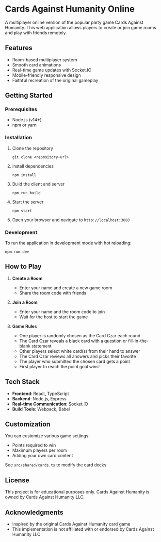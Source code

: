 # Cards Against Humanity Online

A multiplayer online version of the popular party game Cards Against Humanity. This web application allows players to create or join game rooms and play with friends remotely.

## Features

- Room-based multiplayer system
- Smooth card animations
- Real-time game updates with Socket.IO
- Mobile-friendly responsive design
- Faithful recreation of the original gameplay

## Getting Started

### Prerequisites

- Node.js (v14+)
- npm or yarn

### Installation

1. Clone the repository
   ```
   git clone <repository-url>
   ```

2. Install dependencies
   ```
   npm install
   ```

3. Build the client and server
   ```
   npm run build
   ```

4. Start the server
   ```
   npm start
   ```

5. Open your browser and navigate to `http://localhost:3000`

### Development

To run the application in development mode with hot reloading:

```
npm run dev
```

## How to Play

1. **Create a Room**
   - Enter your name and create a new game room
   - Share the room code with friends

2. **Join a Room**
   - Enter your name and the room code to join
   - Wait for the host to start the game

3. **Game Rules**
   - One player is randomly chosen as the Card Czar each round
   - The Card Czar reveals a black card with a question or fill-in-the-blank statement
   - Other players select white card(s) from their hand to answer
   - The Card Czar reviews all answers and picks their favorite
   - The player who submitted the chosen card gets a point
   - First player to reach the point goal wins!

## Tech Stack

- **Frontend**: React, TypeScript
- **Backend**: Node.js, Express
- **Real-time Communication**: Socket.IO
- **Build Tools**: Webpack, Babel

## Customization

You can customize various game settings:
- Points required to win
- Maximum players per room
- Adding your own card content

See `src/shared/cards.ts` to modify the card decks.

## License

This project is for educational purposes only. Cards Against Humanity is owned by Cards Against Humanity LLC.

## Acknowledgments

- Inspired by the original Cards Against Humanity card game
- This implementation is not affiliated with or endorsed by Cards Against Humanity LLC